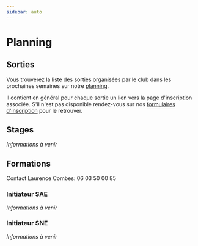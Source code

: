 ```yaml
---
sidebar: auto
---
```


# Planning

## Sorties

Vous trouverez la liste des sorties organisées par le club dans les prochaines semaines sur notre [planning](https://docs.google.com/spreadsheets/d/1-uJjjXwRT2mR67fa0V5tIl0ONBm2rw3daEKyDnoR1jQ).

Il contient en général pour chaque sortie un lien vers la page d'inscription associée. S'il n'est pas disponible rendez-vous sur nos [formulaires d'inscription](https://docs.google.com/spreadsheets/d/1J2ysx3RMFTGKCQuUxupf4q_RfKaj0BMGGnB1JN9VCQc) pour le retrouver.

## Stages

*Informations à venir*

## Formations

Contact Laurence Combes: 06 03 50 00 85

### Initiateur SAE

*Informations à venir*

### Initiateur SNE

*Informations à venir*

<!--
### Perfectionnement Falaise et Grande Voie - Octobre 2022

Stage proposé par le [CNA](/), modalités dans la [fiche descriptive](/stage-escalade-organya-29-10-2022.pdf).

Inscription et paiement directement auprès de la monitrice.

### Canyoning - Juillet 2022

Stage proposé par le [CNA](/) et le [CAFPA](/), modalités dans la [fiche descriptive](/stage-canyon-05-07-07-2022.pdf).

Inscription à faire par téléphone directement auprès de la monitrice.

### Découverte Grandes Voies - Avril 2022

Stage proposé par le [CNA](/), modalités dans la [fiche descriptive](/riglos-decouverte-grandes-voies-23-26-04-2022.pdf).

Inscription et paiement directement auprès de la monitrice.

### Perfectionnement Grandes Voies - Mai 2022

Stage proposé par le [CNA](/), modalités dans la [fiche descriptive](/riglos-perfectionnement-grandes-voies-30-04-05-2022.pdf).

Inscription et paiement directement auprès de la monitrice.

### Multi-activités - Juillet 2021

Stage proposé par le [CNA](/) et le [CAFPA](/), modalités dans la [fiche descriptive](/stage-multi-activite-07-09-06-2021.jpg).

Inscription à faire par email directement auprès du moniteur.

### Canyoning - Juillet 2021

Stage proposé par le [CNA](/) et le [CAFPA](/), modalités dans la [fiche descriptive](/stage-canyon-30-31-06-2021.pdf).

Inscription à faire par email directement auprès de la monitrice.

::: danger Note
Les stages suivants sont remis à une date ultérieure cause COVID19
:::

### Escalade Jeunes - Avril 2021

Stage proposé par le [CNA](/), modalités dans la [fiche descriptive](/stage-escalade-ariege-28-30-04-2021.pdf).

Inscription à faire via notre planning, paiement directement auprès de la monitrice.

### Jeunes - Février 2020

Stage proposé par le [CNA](/).

* **Lieu**: Notre dame du Cros (Caunes Minervois)
* **Dates**: 17 et 18 février
* **Horaires et lieu de rdv**: 13h parking Leclerc Castelnaudary (coté station de lavage) retour pour 18h
* **Transport**: Véhicule 8 places (7 jeunes + monitrice)
* **Encadrement et responsable de la sortie**: Laurence Combes, monitrice diplômée d'Etat d'escalade
* **Affaires personnelles à prendre**: petit sac à dos avec gouter, eau, vêtement chaud ou coupe vent  selon météo (si mauvais temps possibilité de se rabattre sur la salle d'escalade de Carcassonne)
* **Tarif**: 48€ pour les deux aprés-midi (assurance, matériel dont chaussons d'escalade, encadrement et transport)

Paiement à effectuer par CB en ligne en suivant ce [lien](https://www.helloasso.com/associations/club-nature-aventure/evenements/stage-d-escalade-vacances-de-fevrier-2020).

:::tip
**Informations complémentaires à fournir:** adresse des parents, personne à prévenir en cas d'urgence et date de naissance de l'enfant pour la licence découverte.
:::

### Découverte - Février 2020

Stages proposés par le [CAFPA](http://pyreneiste.aude.ffcam.fr/home.html), modalités dans la [fiche descriptive](/stages-hiver-2020-cafpa.pdf).

### Découverte Grandes Voies - Avril 2020

Stage proposé par le [CNA](/), modalités dans la [fiche descriptive](/calanques-decouverte-grandes-voies-08-11-04-2020.pdf).

Inscription à faire via notre planning, paiement directement auprès de la monitrice.

### Perfectionnement Grandes Voies - Avril 2020

Stage proposé par le [CNA](/), modalités dans la [fiche descriptive](/calanques-perfectionnement-grandes-voies-04-07-04-2020.pdf).

Inscription à faire via notre planning, paiement directement auprès de la monitrice.
-->